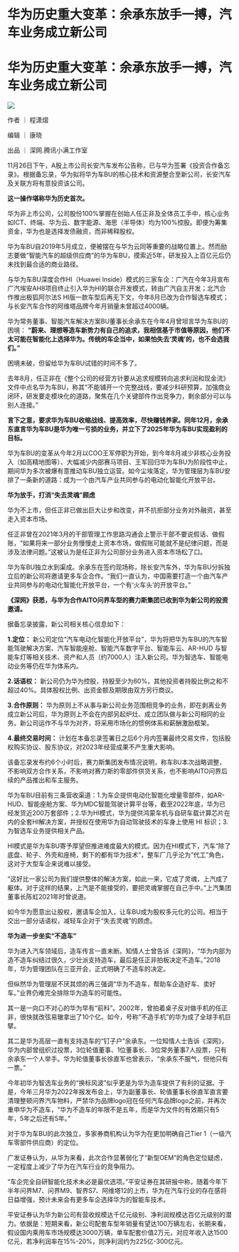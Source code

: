 # 华为历史重大变革：余承东放手一搏，汽车业务成立新公司

# 华为历史重大变革：余承东放手一搏，汽车业务成立新公司

![](https://inews.gtimg.com/news_bt/OF6Bq4fpe610fgoEF2K_DN9DSiPf8UHJEwgRwTC2sHjeYAA/1000)

作者 ｜ 程潇熠

编辑 ｜ 康晓

出品 ｜ 深网.腾讯小满工作室

11月26日下午，A股上市公司长安汽车发布公告称，已与华为签署《投资合作备忘录》。根据备忘录，华为拟将华为车BU的核心技术和资源整合至新公司，长安汽车及关联方将有意投资该公司。

**这一操作堪称华为历史首次。**

华为非上市公司，公司股份100%掌握在创始人任正非及全体员工手中，核心业务如ICT、终端、华为云、数字能源、海思（半导体）均为100%控股。即便为筹集资金，华为也是选择发债融资，而非稀释股权。

华为车BU自2019年5月成立，便被摆在与华为云同等重要的战略位置上。然而励志要做“智能汽车的超级供应商”的华为车BU，摸索近5年，研发投入上百亿元后仍未找到最合适的商业路径。

与华为车BU深度合作HI（Huawei
Inside）模式的三家车企：广汽在今年3月宣布广汽埃安AH8项目终止引入华为HI的联合开发模式，转由广汽自主开发；北汽合作推出极狐阿尔法S
HI版一款车型后再无下文，今年8月已改为合作智选车模式；与长安汽车合作的阿维塔品牌今年月销量未曾超过4000辆。

华为常务董事、智能汽车解决方案BU董事长余承东在今年4月曾坦言华为车BU的困境：
**“蔚来、理想等造车新势力有自己的追求，我相信基于市值等原因，他们不太可能在智能化上选择华为。传统的车企当中，如果怕失去‘灵魂’的，也不会选我们。”**

困境未破，但留给华为车BU试错的时间不多了。

去年8月，任正非在《整个公司的经营方针要从追求规模转向追求利润和现金流》文件中点名华为车BU，称其“不能铺开一个完整战线，要减少科研预算，‍‍加强商业闭环，研发要走模块化的道路，‍‍聚焦在几个关键部件作出竞争力，剩余部分可以与别人连接。”

**言下之意，要求华为车BU收缩战线、提高效率，尽快赚钱养家。同年12月，余承东直言华为车BU是华为唯一亏损的业务，并立下了2025年华为车BU实现盈利的目标。**

华为车BU的变革从今年2月以COO王军停职为开始，到今年8月减少非核心业务投入（如高精地图等）、大幅减少内部赛马项目、王军回归华为车BU为阶段性中止，期间华为多次被爆有意推动车BU独立运营。如今尘埃落定，华为管理层为车BU安排了一条新的道路：成为一个由汽车产业共同参与的电动化智能化开放平台。

**华为放手，打消“失去灵魂”顾虑**

华为不上市，但任正非已做出巨大让步和改变，并不抗拒部分业务对外融资，甚至走入资本市场。

任正非曾在2021年3月的干部管理工作思路沟通会上警示干部不要说假话、做假账，“如果将来一部分业务慢慢走上资本市场，做假账可能就不是纪律问题，而是涉及法律问题。”这被认为是任正非为公司部分业务进入资本市场松了口。

华为车BU独立水到渠成。余承东在签约现场称，除长安汽车外，华为车BU分拆独立后的新公司将邀请更多车企合作。“我们一直认为，中国需要打造一个由汽车产业共同参与的电动化智能化开放平台，一个有‘火车头’的开放平台。”

**《深网》获悉，与华为合作AITO问界车型的赛力斯集团已收到华为新公司的投资邀请。**

据备忘录披露，新公司相关核心信息如下：

**1.定位：** 新公司定位“汽车电动化智能化开放平台”，华为将把华为车BU的汽车智能驾驶解决方案、汽车智能座舱、智能汽车数字平台、智能车云、AR-HUD
与智能车灯等相关技术、资产和人员（约7000人）注入新公司。华为智选车、智能电动业务等仍在华为体系内。

**2.话语权：** 新公司仍为华为控股，持股至少为60%，其他投资者持股比例之和不超过40%。具体股权比例、出资金额及期限由双方另行商议。

**3.合作原则：**
华为原则上不从事与新公司业务范围相竞争的业务，即在剥离业务成立新公司后，华为原则上不会在内部另起炉灶、成立团队做与新公司相同的业务。新公司运作不与华为对齐，将采用市场化的惯例体系和薪酬激励框架。

**4.最终交易时间：** 计划在本备忘录签署日之后6个月内签署最终交易文件，包括股权购买协议、股东协议，对2023年经营成果不产生重大影响。

该备忘录发布约6个小时后，赛力斯集团发布情况说明，称车BU本次战略调整，不影响双方合作关系，不影响对赛力斯的零部件供货关系，也不影响AITO问界后续的产品推出和车主服务。

华为车BU目前有三条营收渠道：1.为车企提供电动化智能化增量零部件，如AR-
HUD、智能座舱方案、华为MDC智能驾驶计算平台等，截至2022年底，华为已经发货近200万套部件；2.华为HI模式，华为提供鸿蒙车机与自研车载计算芯片在内的全套HI解决方案，并授权在使用华为自动驾驶技术的车身上使用
HI 标识；3.为智选车业务提供相关产品。

HI模式是华为车BU寄予厚望但推进难度最大的模式。因为在HI模式下，汽车“除了底盘、轮子、外壳和座椅，剩下的都有华为技术”，整车厂几乎沦为“代工”角色，这对于大型车企来说难以接受。

“这好比一家公司为我们提供整体的解决方案，如此一来，它成了灵魂，上汽成了躯体。对于这样的结果，上汽是不能接受的，要把灵魂掌握在自己手中。”上汽集团董事长陈虹2021年时曾说道。

如今华为愿意出让股权，邀请车企加入，让车BU成为股权多元化的公司。相当于交出一部分话语权，减轻车企对于“失去灵魂”的顾虑。

**华为进一步坐实“不造车”**

华为进入汽车领域后，造车传言一直未断。知情人士曾告诉《深网》，“华为内部为造不造车纠结过很久，少壮派支持造车，最后是任正非拍板决定不造车。”2018年，华为管理团队在三亚开会，正式明确了不造车的决定。

但纵然华为管理层不厌其烦的再三强调“华为不造车，帮助车企造好车、卖好车。”业界仍难完全排除华为造车的可能性。

其一是一向口不对心的华为早有“前科”。2002年，曾拍着桌子反对做手机的任正非，很快就改弦易辙拿出了10个亿。如今，号称“不造手机”的华为成了全球手机巨擘。

其二是华为高层一直有支持造车的“钉子户”余承东。一位知情人士告诉《深网》，华为内部曾组织过投票，3位轮值董事、1位董事长、3位常务董事7人投票，只有余承东一个人举手。华为轮值董事长徐直军也曾表示，“余承东不服气，但他只有一票。”

今年初华为智选车业务的“换标风波”似乎更是为华为造车提供了有利的证据。于是，今年三月华为2022年报发布会上，华为副董事长、轮值董事长徐直军直言要清理整顿问界汽车物料，严禁华为品牌logo冠在任何汽车品牌logo之前，并再次重申华为不造车，“华为不造车的年限不是五年，而是华为文件的有效期只有5年，5年之后还有5年。”

对于华为车BU的此次独立，多家券商机构认为华为在更加明确自己Tier 1（一级汽车零部件供应商）的定位。

广发证券认为，从华为来看，此次合作显著弱化了“新型OEM”的角色定位疑虑，一定程度上减少了华为在汽车行业的竞争阻力。

“车企完全自研智能化技术未必是最优选项。”平安证券在其研报中称，随着今年下半年问界M7、问界M9、智界S7、阿维塔12的上市，华为在汽车行业的存在感将日益增强，预计未来会有更多车企选择华为的智能车技术。

平安证券认为华为新公司有营收规模达千亿元级别、净利润规模达百亿元级别的潜力。依据是：短期来看，新公司配套车型年销量有望达100万辆左右，长期来看，假设国内乘用车市场规模达3000万辆，单车配套价值2万元，对应年收入达1500亿元，若净利润率在15%-20%，则净利润约为225亿-300亿元。

